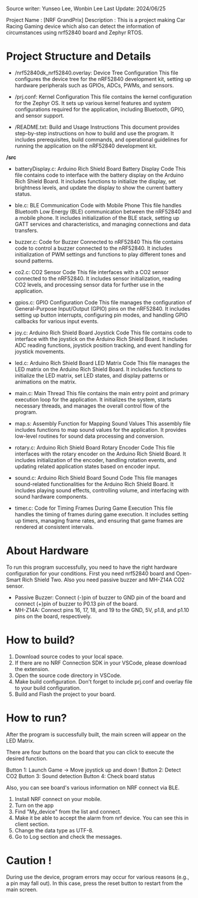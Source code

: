 Source writer: Yunseo Lee, Wonbin Lee
Last Update: 2024/06/25

Project Name : [NRF GrandPrix]
Description : This is a project making Car Racing Gaming device which also can detect the information of circumstances using nrf52840 board and Zephyr RTOS.


# Project Structure and Details

- /nrf52840dk_nrf52840.overlay: Device Tree Configuration
This file configures the device tree for the nRF52840 development kit, setting up hardware peripherals such as GPIOs, ADCs, PWMs, and sensors.

- /prj.conf: Kernel Configuration
This file contains the kernel configuration for the Zephyr OS. It sets up various kernel features and system configurations required for the application, including Bluetooth, GPIO, and sensor support.

- /README.txt: Build and Usage Instructions
This document provides step-by-step instructions on how to build and use the program. It includes prerequisites, build commands, and operational guidelines for running the application on the nRF52840 development kit.

**/src**

- batteryDisplay.c: Arduino Rich Shield Board Battery Display Code
This file contains code to interface with the battery display on the Arduino Rich Shield Board. It includes functions to initialize the display, set brightness levels, and update the display to show the current battery status.

- ble.c: BLE Communication Code with Mobile Phone
This file handles Bluetooth Low Energy (BLE) communication between the nRF52840 and a mobile phone. It includes initialization of the BLE stack, setting up GATT services and characteristics, and managing connections and data transfers.

- buzzer.c: Code for Buzzer Connected to nRF52840
This file contains code to control a buzzer connected to the nRF52840. It includes initialization of PWM settings and functions to play different tones and sound patterns.

- co2.c: CO2 Sensor Code
This file interfaces with a CO2 sensor connected to the nRF52840. It includes sensor initialization, reading CO2 levels, and processing sensor data for further use in the application.

- gpios.c: GPIO Configuration Code
This file manages the configuration of General-Purpose Input/Output (GPIO) pins on the nRF52840. It includes setting up button interrupts, configuring pin modes, and handling GPIO callbacks for various input events.

- joy.c: Arduino Rich Shield Board Joystick Code
This file contains code to interface with the joystick on the Arduino Rich Shield Board. It includes ADC reading functions, joystick position tracking, and event handling for joystick movements.

- led.c: Arduino Rich Shield Board LED Matrix Code
This file manages the LED matrix on the Arduino Rich Shield Board. It includes functions to initialize the LED matrix, set LED states, and display patterns or animations on the matrix.

- main.c: Main Thread
This file contains the main entry point and primary execution loop for the application. It initializes the system, starts necessary threads, and manages the overall control flow of the program.

- map.s: Assembly Function for Mapping Sound Values
This assembly file includes functions to map sound values for the application. It provides low-level routines for sound data processing and conversion.

- rotary.c: Arduino Rich Shield Board Rotary Encoder Code
This file interfaces with the rotary encoder on the Arduino Rich Shield Board. It includes initialization of the encoder, handling rotation events, and updating related application states based on encoder input.

- sound.c: Arduino Rich Shield Board Sound Code
This file manages sound-related functionalities for the Arduino Rich Shield Board. It includes playing sound effects, controlling volume, and interfacing with sound hardware components.

- timer.c: Code for Timing Frames During Game Execution
This file handles the timing of frames during game execution. It includes setting up timers, managing frame rates, and ensuring that game frames are rendered at consistent intervals.


# About Hardware

To run this program successfully, you need to have the right hardware configuration for your conditions. First you need nrf52840 board and Open-Smart Rich Shield Two. Also you need passive buzzer and MH-Z14A CO2 sensor.
- Passive Buzzer: Connect (-)pin of buzzer to GND pin of the board and connect (+)pin of buzzer to P0.13 pin of the board.
- MH-Z14A: Connect pins 16, 17, 18, and 19 to the GND, 5V, p1.8, and p1.10 pins on the board, respectively.



# How to build?

1. Download source codes to your local space.
2. If there are no NRF Connection SDK in your VSCode, please download the extension.
3. Open the source code directory in VSCode.
4. Make build configuration. Don't forget to include prj.conf and overlay file to your build configuration.
5. Build and Flash the project to your board.


# How to run?

After the program is successfully built, the main screen will appear on the LED Matrix.

There are four buttons on the board that you can click to execute the desired function.

Button 1: Launch Game -> Move joystick up and down ! 
Button 2: Detect CO2
Button 3: Sound detection
Button 4: Check board status

Also, you can see board's various information on NRF connect via BLE.

1. Install NRF connect on your mobile.
2. Turn on the app
3. Find "My_device" from the list and connect.
4. Make it be able to accept the alarm from nrf device. You can see this in client section.
5. Change the data type as UTF-8.
6. Go to Log section and check the messages.

# Caution !

During use the device, program errors may occur for various reasons (e.g., a pin may fall out). In this case, press the reset button to restart from the main screen.